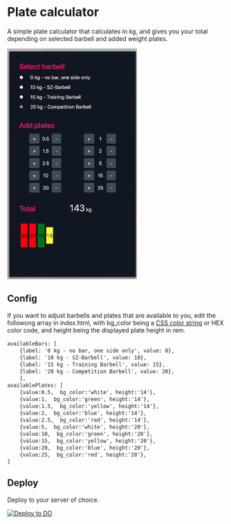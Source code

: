 # Plate calculator

A simple plate calculator that calculates in kg, and gives you your total depending on selected barbell and added weight plates.

![screenshot](plate_calculator.png)

## Config

If you want to adjust barbells and plates that are available to you, edit the followong array in index.html, with bg_color being a [CSS color string](https://www.w3schools.com/cssref/css_colors.asp) or HEX color code, and height being the displayed plate height in rem.

```
availableBars: [
    {label: '0 kg - no bar, one side only', value: 0},
    {label: '10 kg - SZ-Barbell', value: 10},
    {label: '15 kg - Training Barbell', value: 15},
    {label: '20 kg - Competition Barbell', value: 20},
    ],
availablePlates: [
    {value:0.5,  bg_color:'white', height:'14'},
    {value:1,  bg_color:'green', height:'14'},
    {value:1.5,  bg_color:'yellow', height:'14'},
    {value:2,  bg_color:'blue', height:'14'},
    {value:2.5,  bg_color:'red', height:'14'},
    {value:5,  bg_color:'white', height:'20'},
    {value:10,  bg_color:'green', height:'20'},
    {value:15,  bg_color:'yellow', height:'20'},
    {value:20,  bg_color:'blue', height:'20'},
    {value:25,  bg_color:'red', height:'20'},
]
```

## Deploy

Deploy to your server of choice.

[![Deploy to DO](https://www.deploytodo.com/do-btn-blue-ghost.svg)](https://cloud.digitalocean.com/apps/new?repo=https://github.com/akoepcke/plateCalculator/tree/master)
